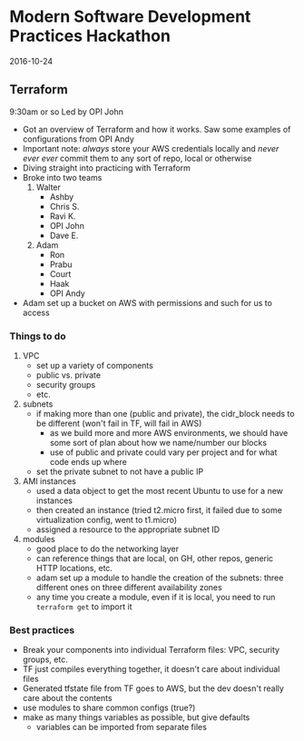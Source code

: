 # Modern Software Development Practices Hackathon
2016-10-24

## Terraform
9:30am or so
Led by OPI John

- Got an overview of Terraform and how it works. Saw some examples of configurations from OPI Andy
- Important note: _always_ store your AWS credentials locally and _never ever ever_ commit them to any sort of repo, local or otherwise
- Diving straight into practicing with Terraform
- Broke into two teams
    1. Walter
        - Ashby
        - Chris S.
        - Ravi K.
        - OPI John
        - Dave E.
    2. Adam
        - Ron
        - Prabu
        - Court
        - Haak
        - OPI Andy
- Adam set up a bucket on AWS with permissions and such for us to access

### Things to do
1. VPC
    - set up a variety of components
    - public vs. private
    - security groups
    - etc.
2. subnets
    - if making more than one (public and private), the cidr_block needs to be different (won't fail in TF, will fail in AWS)
        - as we build more and more AWS environments, we should have some sort of plan about how we name/number our blocks
        - use of public and private could vary per project and for what code ends up where
    - set the private subnet to not have a public IP
3. AMI instances
    - used a data object to get the most recent Ubuntu to use for a new instances
    - then created an instance (tried t2.micro first, it failed due to some virtualization config, went to t1.micro)
    - assigned a resource to the appropriate subnet ID
4. modules
    - good place to do the networking layer
    - can reference things that are local, on GH, other repos, generic HTTP locations, etc.
    - adam set up a module to handle the creation of the subnets: three different ones on three different availability zones
    - any time you create a module, even if it is local, you need to run `terraform get` to import it
    
### Best practices
- Break your components into individual Terraform files: VPC, security groups, etc.
- TF just compiles everything together, it doesn't care about individual files
- Generated tfstate file from TF goes to AWS, but the dev doesn't really care about the contents
- use modules to share common configs (true?)
- make as many things variables as possible, but give defaults
    - variables can be imported from separate files
